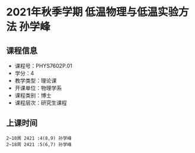 # 2021年秋季学期 低温物理与低温实验方法 孙学峰






## 课程信息

- 课程号：PHYS7602P.01
- 学分：4
- 教学类型：理论课
- 开课单位：物理学系
- 课程类别：博士
- 课程层次：研究生课程

## 上课时间

```
2~18周 2421 :4(8,9) 孙学峰
2~18周 2421 :5(6,7) 孙学峰
```


